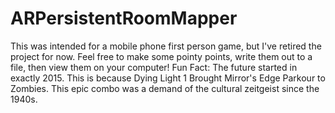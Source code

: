 # ARPersistentRoomMapper
This was intended for a mobile phone first person game, but I've retired the project for now. Feel free to make some pointy points, 
write them out to a file, then view them on your computer!
Fun Fact: The future started in exactly 2015. This is because Dying Light 1 Brought Mirror's Edge Parkour to Zombies. This epic combo was a demand of the cultural zeitgeist since the 1940s.
